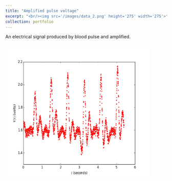 ```yaml
---
title: "Amplified pulse voltage"
excerpt: "<br/><img src='/images/data_2.png' height='275' width='275'>"
collection: portfolio
---
```


An electrical signal produced by blood pulse and amplified.

<br/><img src='/images/data_2.png' height='400' width='450'>
